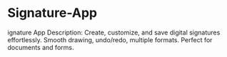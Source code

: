 # Signature-App
ignature App Description: Create, customize, and save digital signatures effortlessly. Smooth drawing, undo/redo, multiple formats. Perfect for documents and forms.
